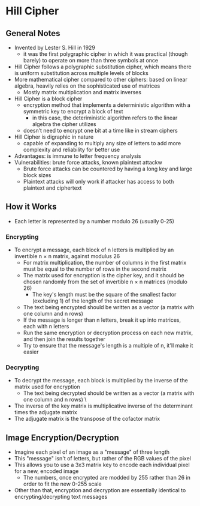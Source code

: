 # Hill Cipher

## General Notes
 - Invented by Lester S. Hill in 1929
   - it was the first polygraphic cipher in which it was practical (though barely) to operate on more than three symbols at once
 - Hill Cipher follows a polygraphic substitution cipher, which means there is uniform substitution across multiple levels of blocks
 - More mathematical cipher compared to other ciphers: based on linear algebra, heavily relies on the sophisticated use of matrices
   - Mostly matrix multiplication and matrix inverses
 - Hill Cipher is a block cipher
   - encryption method that implements a deterministic algorithm with a symmetric key to encrypt a block of text
     - in this case, the deteriministic algorithm refers to the linear algebra the cipher utilizes
   - doesn’t need to encrypt one bit at a time like in stream ciphers
 - Hill Cipher is digraphic in nature
   - capable of expanding to multiply any size of letters to add more complexity and reliability for better use
 - Advantages: is immune to letter frequency analysis
 - Vulnerabilities: brute force attacks, known plaintext attackw
   - Brute force attacks can be countered by having a long key and large block sizes
   - Plaintext attacks will only work if attacker has access to both plaintext and ciphertext

## How it Works
 - Each letter is represented by a number modulo 26 (usually 0-25)
 ### Encrypting
 - To encrypt a message, each block of n letters is multiplied by an invertible n × n matrix, against modulus 26
   - For matrix multiplication, the number of columns in the first matrix must be equal to the number of rows in the second matrix
   - The matrix used for encryption is the cipher key, and it should be chosen randomly from the set of invertible n × n matrices (modulo 26)
     - The key's length must be the square of the smallest factor (excluding 1) of the length of the secret message
   - The text being encrypted should be written as a vector (a matrix with one column and n rows)
   - If the message is longer than n letters, break it up into matrices, each with n letters
   - Run the same encryption or decryption process on each new matrix, and then join the results together
   - Try to ensure that the message's length is a multiple of n, it'll make it easier
 ### Decrypting
 - To decrypt the message, each block is multiplied by the inverse of the matrix used for encryption
   - The text being decrypted should be written as a vector (a matrix with one column and n rows)  \
 - The inverse of the key matrix is multiplicative inverse of the determinant times the adjugate matrix
 - The adjugate matrix is the transpose of the cofactor matrix

## Image Encryption/Decryption
 - Imagine each pixel of an image as a "message" of three length
 - This "message" isn't of letters, but rather of the RGB values of the pixel
 - This allows you to use a 3x3 matrix key to encode each individual pixel for a new, encoded image
   - The numbers, once encrypted are modded by 255 rather than 26 in order to fit the new 0-255 scale
 - Other than that, encryption and decryption are essentially identical to encrypting/decrypting text messages
